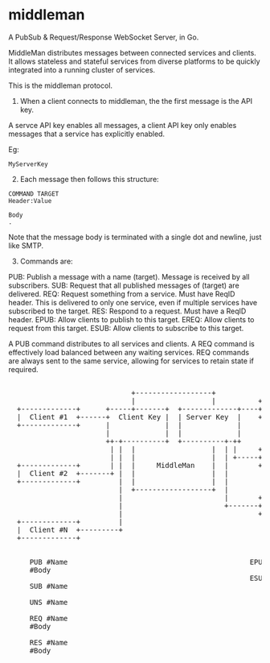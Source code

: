 # middleman
A PubSub &amp; Request/Response WebSocket Server, in Go.


MiddleMan distributes messages between connected services and clients. It
allows stateless and stateful services from diverse platforms to be
quickly integrated into a running cluster of services.

This is the middleman protocol.

1. When a client connects to middleman, the the first message is the API key.

A servce API key enables all messages, a client API key only enables
messages that a service has explicitly enabled.

Eg:
```
MyServerKey
```

2. Each message then follows this structure:

```
COMMAND TARGET
Header:Value

Body 
.
```

Note that the message body is terminated with a single dot and newline, just like SMTP.

3. Commands are:

PUB: Publish a message with a name (target). Message is received by 
 all subscribers.
SUB: Request that all published messages of (target) are delivered.
REQ: Request something from a service. Must have ReqID header. This 
 is delivered to only one service, even if multiple services have subscribed to the target.
RES: Respond to a request. Must have a ReqID header.
EPUB: Allow clients to publish to this target.
EREQ: Allow clients to request from this target.
ESUB: Allow clients to subscribe to this target.

A PUB command distributes to all services and clients. A REQ command
is effectively load balanced between any waiting services. REQ commands
are always sent to the same service, allowing for services to retain state
if required.


<pre> 
                             +------------------+
                             |                  |          +--------------+
  +-------------+      +-----+-------+  +-------------+----+  Service #1  |
  |  Client #1  +------+  Client Key |  | Server Key  |    +--------------+
  +-------------+      |             |  |             |
                       |             |  |             |
                       ++-+----------+  +----------+-++
                        | |  |                  |  | |     +--------------+
                        | |  |                  |  | +-----+  Service #2  |
  +-------------+       | |  |     MiddleMan    |  |       +--------------+
  |  Client #2  +-------+ |  |                  |  |
  +-------------+         |  |                  |  |
                          |  +------------------+  |
                          |                        |       +--------------+
                          |                        +-------+  Service #N  |
                          |                                +--------------+
  +-------------+         |
  |  Client #N  +---------+
  +-------------+
 

     PUB #Name                                           EPUB #Name
     #Body
                                                         ESUB #Name
     SUB #Name

     UNS #Name

     REQ #Name
     #Body

     RES #Name
     #Body


</pre>
